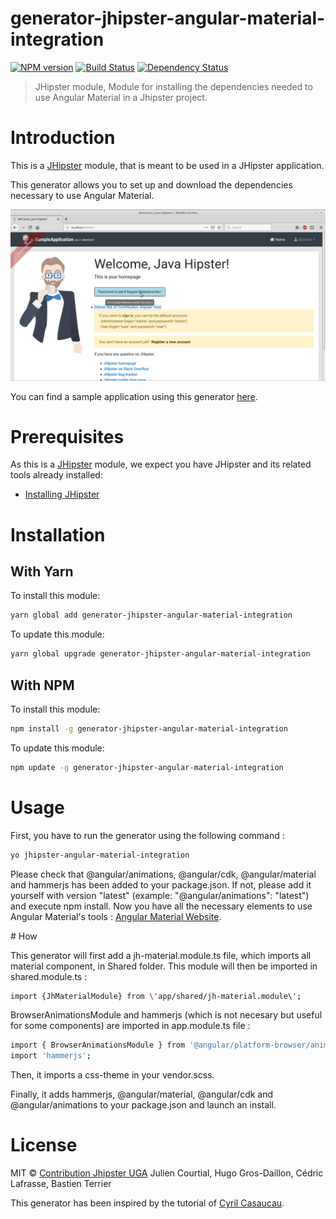 # generator-jhipster-angular-material-integration
[![NPM version][npm-image]][npm-url] [![Build Status][travis-image]][travis-url] [![Dependency Status][daviddm-image]][daviddm-url]
> JHipster module, Module for installing the dependencies needed to use Angular Material in a Jhipster project.

# Introduction

This is a [JHipster](http://jhipster.github.io/) module, that is meant to be used in a JHipster application.

This generator allows you to set up and download the dependencies necessary to use Angular Material. 

![Sample application](image/sample-application.png)

You can find a sample application using this generator [here](https://github.com/contribution-jhipster-uga/sample-application-angular-material).

# Prerequisites

As this is a [JHipster](http://jhipster.github.io/) module, we expect you have JHipster and its related tools already installed:

- [Installing JHipster](https://jhipster.github.io/installation.html)

# Installation

## With Yarn

To install this module:

```bash
yarn global add generator-jhipster-angular-material-integration
```

To update this module:

```bash
yarn global upgrade generator-jhipster-angular-material-integration
```

## With NPM

To install this module:

```bash
npm install -g generator-jhipster-angular-material-integration
```

To update this module:

```bash
npm update -g generator-jhipster-angular-material-integration
```

# Usage

First, you have to run the generator using the following command :

```bash
yo jhipster-angular-material-integration
```

Please check that @angular/animations, @angular/cdk, @angular/material and hammerjs has been added to your package.json. If not, please add it yourself with version "latest" (example: "@angular/animations": "latest") and execute npm install.
Now you have all the necessary elements to use Angular Material's tools : [Angular Material Website](https://v6.material.angular.io/).

# How

This generator will first add a jh-material.module.ts file, which imports all material component, in Shared folder.
This module will then be imported in shared.module.ts :
```bash
import {JhMaterialModule} from \'app/shared/jh-material.module\';
```
BrowserAnimationsModule and hammerjs (which is not necesary but useful for some components) are imported in app.module.ts file :
```bash
import { BrowserAnimationsModule } from '@angular/platform-browser/animations';
import 'hammerjs';
```
Then, it imports a css-theme in your vendor.scss.

Finally, it adds hammerjs, @angular/material, @angular/cdk and @angular/animations to your package.json and launch an install.

# License

MIT © [Contribution Jhipster UGA](https://github.com/contribution-jhipster-uga)
Julien Courtial, Hugo Gros-Daillon, Cédric Lafrasse, Bastien Terrier

This generator has been inspired by the tutorial of [Cyril Casaucau](https://medium.com/@cyril.casaucau/how-to-add-angular-material-on-an-jhipster-5-x-app-97c9569c9f97).

[npm-image]: https://img.shields.io/npm/v/generator-jhipster-angular-material-integration.svg
[npm-url]: https://npmjs.org/package/generator-jhipster-angular-material-integration
[travis-image]: https://travis-ci.org/contribution-jhipster-uga/generator-jhipster-angular-material-integration.svg?branch=master
[travis-url]: https://travis-ci.org/contribution-jhipster-uga/generator-jhipster-angular-material-integration
[daviddm-image]: https://david-dm.org/contribution-jhipster-uga/generator-jhipster-angular-material-integration.svg?theme=shields.io
[daviddm-url]: https://david-dm.org/contribution-jhipster-uga/generator-jhipster-angular-material-integration
